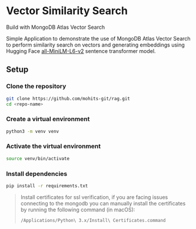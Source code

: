 # Vector Similarity Search
Build with MongoDB Atlas Vector Search

Simple Application to demonstrate the use of MongoDB Atlas Vector Search to perform similarity search on vectors and generating embeddings using Hugging Face [all-MiniLM-L6-v2](https://huggingface.co/sentence-transformers/all-MiniLM-L6-v2) sentence transformer model.

## Setup

### Clone the repository
```bash
git clone https://github.com/mohits-git/rag.git
cd <repo-name>
```

### Create a virtual environment
```bash
python3 -m venv venv
```

### Activate the virtual environment
```bash
source venv/bin/activate
```

### Install dependencies
```bash
pip install -r requirements.txt
```

> Install certificates for ssl verification, if you are facing issues connecting to the mongodb
> you can manually install the certificates by running the following command (in macOS):
> ```bash
> /Applications/Python\ 3.x/Install\ Certificates.command
> ```
